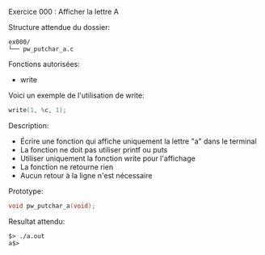 Exercice 000 : Afficher la lettre A

Structure attendue du dossier:

```
ex000/
└── pw_putchar_a.c
```

Fonctions autorisées:

- write

Voici un exemple de l'utilisation de write:

```c
write(1, %c, 1);
```

Description:

- Écrire une fonction qui affiche uniquement la lettre "a" dans le terminal
- La fonction ne doit pas utiliser printf ou puts
- Utiliser uniquement la fonction write pour l'affichage
- La fonction ne retourne rien
- Aucun retour à la ligne n'est nécessaire

Prototype:

```c
void pw_putchar_a(void);
```

Resultat attendu:

```
$> ./a.out
a$>
```
